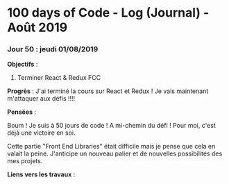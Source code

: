 # 100 days of Code - Log (Journal) - Août 2019

### Jour 50 : jeudi 01/08/2019

**Objectifs** :
1. Terminer React & Redux FCC

**Progrès** : J'ai terminé la cours sur React et Redux ! Je vais maintenant m'attaquer aux défis !!!!

**Pensées** :

Boum ! Je suis à 50 jours de code ! A mi-chemin du défi ! Pour moi, c'est déjà une victoire en soi.

Cette partie "Front End Libraries" était difficile mais je pense que cela en valait la peine. J'anticipe un nouveau palier et de nouvelles possibilités des mes projets.

**Liens vers les travaux** :
